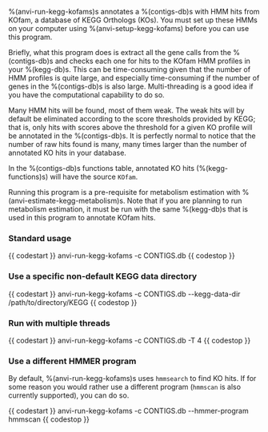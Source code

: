 %(anvi-run-kegg-kofams)s annotates a %(contigs-db)s with HMM hits from KOfam, a database of KEGG Orthologs (KOs). You must set up these HMMs on your computer using %(anvi-setup-kegg-kofams) before you can use this program.

Briefly, what this program does is extract all the gene calls from the %(contigs-db)s and checks each one for hits to the KOfam HMM profiles in your %(kegg-db)s. This can be time-consuming given that the number of HMM profiles is quite large, and especially time-consuming if the number of genes in the %(contigs-db)s is also large. Multi-threading is a good idea if you have the computational capability to do so.

Many HMM hits will be found, most of them weak. The weak hits will by default be eliminated according to the score thresholds provided by KEGG; that is, only hits with scores above the threshold for a given KO profile will be annotated in the %(contigs-db)s. It is perfectly normal to notice that the number of raw hits found is many, many times larger than the number of annotated KO hits in your database.

In the %(contigs-db)s functions table, annotated KO hits (%(kegg-functions)s) will have the source `KOfam`.

Running this program is a pre-requisite for metabolism estimation with %(anvi-estimate-kegg-metabolism)s. Note that if you are planning to run metabolism estimation, it must be run with the same %(kegg-db)s that is used in this program to annotate KOfam hits.

### Standard usage

{{ codestart }}
anvi-run-kegg-kofams -c CONTIGS.db
{{ codestop }}

### Use a specific non-default KEGG data directory

{{ codestart }}
anvi-run-kegg-kofams -c CONTIGS.db --kegg-data-dir /path/to/directory/KEGG
{{ codestop }}

### Run with multiple threads

{{ codestart }}
anvi-run-kegg-kofams -c CONTIGS.db -T 4
{{ codestop }}

### Use a different HMMER program
By default, %(anvi-run-kegg-kofams)s uses `hmmsearch` to find KO hits. If for some reason you would rather use a different program (`hmmscan` is also currently supported), you can do so.

{{ codestart }}
anvi-run-kegg-kofams -c CONTIGS.db --hmmer-program hmmscan
{{ codestop }}
